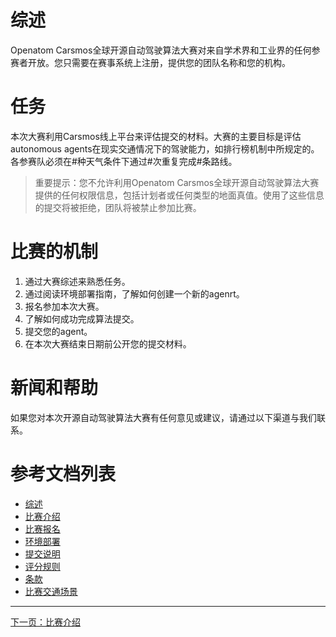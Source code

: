 <span id="readme"></span>

# 综述
Openatom Carsmos全球开源自动驾驶算法大赛对来自学术界和工业界的任何参赛者开放。您只需要在赛事系统上注册，提供您的团队名称和您的机构。
# 任务
本次大赛利用Carsmos线上平台来评估提交的材料。大赛的主要目标是评估autonomous agents在现实交通情况下的驾驶能力，如排行榜机制中所规定的。各参赛队必须在#种天气条件下通过#次重复完成#条路线。

> 重要提示：您不允许利用Openatom Carsmos全球开源自动驾驶算法大赛提供的任何权限信息，包括计划者或任何类型的地面真值。使用了这些信息的提交将被拒绝，团队将被禁止参加比赛。

# 比赛的机制
1. 通过大赛综述来熟悉任务。
2. 通过阅读环境部署指南，了解如何创建一个新的agenrt。
3. 报名参加本次大赛。
4. 了解如何成功完成算法提交。
5. 提交您的agent。
6. 在本次大赛结束日期前公开您的提交材料。

# 新闻和帮助
如果您对本次开源自动驾驶算法大赛有任何意见或建议，请通过以下渠道与我们联系。

# 参考文档列表
- [综述](https://seekerxc.github.io/#/)
- [比赛介绍](overview.md)
- [比赛报名](register.md)
- [环境部署](install.md)
- [提交说明](submit.md)
- [评分规则](rules.md)
- [条款](clause.md)
- [比赛交通场景](scenarios.md)

---
[下一页：比赛介绍](overview.md)